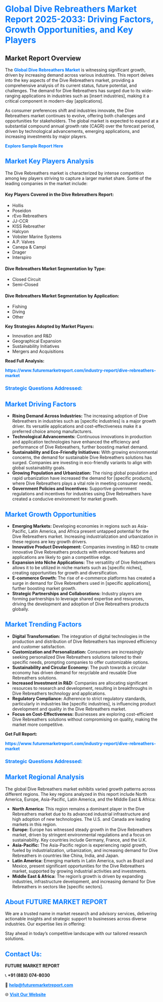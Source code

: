 <h1 style="color: #007BFF;">Global Dive Rebreathers Market Report 2025-2033: Driving Factors, Growth Opportunities, and Key Players</h1>

<section id="overview">
<h2>Market Report Overview</h2>
<p>The <a href="https://www.futuremarketreport.com/industry-report/dive-rebreathers-market" style="color: #007BFF; text-decoration: none;"><strong>Global Dive Rebreathers Market</strong></a> is witnessing significant growth, driven by increasing demand across various industries. This report delves into the key aspects of the Dive Rebreathers market, providing a comprehensive analysis of its current status, future potential, and challenges. The demand for Dive Rebreathers has surged due to its wide-ranging applications in industries such as [insert industries], making it a critical component in modern-day [applications].</p>
<p>As consumer preferences shift and industries innovate, the Dive Rebreathers market continues to evolve, offering both challenges and opportunities for stakeholders. The global market is expected to expand at a substantial compound annual growth rate (CAGR) over the forecast period, driven by technological advancements, emerging applications, and increasing investments by major players.</p>
</section>

<section id="overview">
<p><a href="https://www.futuremarketreport.com/request-sample/reportId=48453" style="color: #007BFF; text-decoration: none;"><strong>Explore Sample Report Here</strong></a></p>
</section>

<section id="key-players">
<h2 style="color: #007BFF;">Market Key Players Analysis</h2>
<p>The Dive Rebreathers market is characterized by intense competition among key players striving to capture a larger market share. Some of the leading companies in the market include:</p>
<h4>Key Players Covered in the Dive Rebreathers Report:</h4>
<ul><li>Hollis</li><li>Poseidon</li><li>rEvo Rebreathers</li><li>JJ-CCR</li><li>KISS Rebreather</li><li>Halcyon</li><li>Vobster Marine Systems</li><li>A.P. Valves</li><li>Canepa &amp; Campi</li><li>Drager</li><li>Interspiro</li></ul>
<h4>Dive Rebreathers Market Segmentation by Type:</h4>
<ul><li>Closed Circuit</li><li>Semi-Closed</li></ul>

<h4>Dive Rebreathers Market Segmentation by Application:</h4>
<ul><li>Fishing</li><li>Diving</li><li>Other</li></ul>
<p><strong>Key Strategies Adopted by Market Players:</strong></p>
<ul>
<li>Innovation and R&D</li>
<li>Geographical Expansion</li>
<li>Sustainability Initiatives</li>
<li>Mergers and Acquisitions</li>
</ul>
</section>

<section>
<p><strong>Read Full Analysis: </strong></p><a href="https://www.futuremarketreport.com/industry-report/dive-rebreathers-market" style="color: #007BFF; text-decoration: none;"><strong>https://www.futuremarketreport.com/industry-report/dive-rebreathers-market</strong></a>
<h3 style="color: #007BFF;">Strategic Questions Addressed:</h3>
</section>

<section id="driving-factors">
<h2 style="color: #007BFF;">Market Driving Factors</h2>
<ul>
<li><strong>Rising Demand Across Industries:</strong> The increasing adoption of Dive Rebreathers in industries such as [specific industries] is a major growth driver. Its versatile applications and cost-effectiveness make it a preferred choice among manufacturers.</li>
<li><strong>Technological Advancements:</strong> Continuous innovations in production and application technologies have enhanced the efficiency and performance of Dive Rebreathers, further boosting market demand.</li>
<li><strong>Sustainability and Eco-Friendly Initiatives:</strong> With growing environmental concerns, the demand for sustainable Dive Rebreathers solutions has surged. Companies are investing in eco-friendly variants to align with global sustainability goals.</li>
<li><strong>Growing Population and Urbanization:</strong> The rising global population and rapid urbanization have increased the demand for [specific products], where Dive Rebreathers plays a vital role in meeting consumer needs.</li>
<li><strong>Government Policies and Incentives:</strong> Supportive government regulations and incentives for industries using Dive Rebreathers have created a conducive environment for market growth.</li>
</ul>
</section>

<section id="growth-opportunities">
<h2 style="color: #007BFF;">Market Growth Opportunities</h2>
<ul>
<li><strong>Emerging Markets:</strong> Developing economies in regions such as Asia-Pacific, Latin America, and Africa present untapped potential for the Dive Rebreathers market. Increasing industrialization and urbanization in these regions are key growth drivers.</li>
<li><strong>Innovative Product Development:</strong> Companies investing in R&D to create innovative Dive Rebreathers products with enhanced features and applications are likely to gain a competitive edge.</li>
<li><strong>Expansion into Niche Applications:</strong> The versatility of Dive Rebreathers allows it to be utilized in niche markets such as [specific niches], creating opportunities for growth and diversification.</li>
<li><strong>E-commerce Growth:</strong> The rise of e-commerce platforms has created a surge in demand for Dive Rebreathers used in [specific applications], further boosting market growth.</li>
<li><strong>Strategic Partnerships and Collaborations:</strong> Industry players are forming partnerships to leverage shared expertise and resources, driving the development and adoption of Dive Rebreathers products globally.</li>
</ul>
</section>

<section id="trending-factors">
<h2 style="color: #007BFF;">Market Trending Factors</h2>
<ul>
<li><strong>Digital Transformation:</strong> The integration of digital technologies in the production and distribution of Dive Rebreathers has improved efficiency and customer satisfaction.</li>
<li><strong>Customization and Personalization:</strong> Consumers are increasingly seeking personalized Dive Rebreathers solutions tailored to their specific needs, prompting companies to offer customizable options.</li>
<li><strong>Sustainability and Circular Economy:</strong> The push towards a circular economy has driven demand for recyclable and reusable Dive Rebreathers solutions.</li>
<li><strong>Increased Investment in R&D:</strong> Companies are allocating significant resources to research and development, resulting in breakthroughs in Dive Rebreathers technology and applications.</li>
<li><strong>Regulatory Compliance:</strong> Adherence to strict regulatory standards, particularly in industries like [specific industries], is influencing product development and quality in the Dive Rebreathers market.</li>
<li><strong>Focus on Cost-Effectiveness:</strong> Businesses are exploring cost-efficient Dive Rebreathers solutions without compromising on quality, making the market more competitive.</li>
</ul>
</section>

<section>
<p><strong>Get Full Report: </strong></p><a href="https://www.futuremarketreport.com/industry-report/dive-rebreathers-market" style="color: #007BFF; text-decoration: none;"><strong>https://www.futuremarketreport.com/industry-report/dive-rebreathers-market</strong></a>
<h3 style="color: #007BFF;">Strategic Questions Addressed:</h3>
</section>


<section id="regional-analysis">
<h2 style="color: #007BFF;">Market Regional Analysis</h2>
<p>The global Dive Rebreathers market exhibits varied growth patterns across different regions. The key regions analyzed in this report include North America, Europe, Asia-Pacific, Latin America, and the Middle East & Africa:</p>
<ul>
<li><strong>North America:</strong> This region remains a dominant player in the Dive Rebreathers market due to its advanced industrial infrastructure and high adoption of new technologies. The U.S. and Canada are leading markets in this region.</li>
<li><strong>Europe:</strong> Europe has witnessed steady growth in the Dive Rebreathers market, driven by stringent environmental regulations and a focus on sustainability. Key countries include Germany, France, and the U.K.</li>
<li><strong>Asia-Pacific:</strong> The Asia-Pacific region is experiencing rapid growth, fueled by industrialization, urbanization, and increasing demand for Dive Rebreathers in countries like China, India, and Japan.</li>
<li><strong>Latin America:</strong> Emerging markets in Latin America, such as Brazil and Mexico, present significant opportunities for the Dive Rebreathers market, supported by growing industrial activities and investments.</li>
<li><strong>Middle East & Africa:</strong> The region’s growth is driven by expanding industries, infrastructure development, and increasing demand for Dive Rebreathers in sectors like [specific sectors].</li>
</ul>
</section>

<footer>
<h2 style="color: #007BFF;">About FUTURE MARKET REPORT</h2>
<p>We are a trusted name in market research and advisory services, delivering actionable insights and strategic support to businesses across diverse industries. Our expertise lies in offering:</p>

<p>Stay ahead in today’s competitive landscape with our tailored research solutions.</p>

<h2 style="color: #007BFF;">Contact Us:</h2>
<p><strong>FUTURE MARKET REPORT</strong></p>
<p>📞 <strong>+91 (883) 074-8030</strong></p>
<p>📧 <strong><a href="mailto:help@futuremarketreport.com" style="color: #007BFF;">help@futuremarketreport.com</a></strong></p>
<p>🌐 <strong><a href="https://www.futuremarketreport.com/" style="color: #007BFF;">Visit Our Website</a></strong></p>
</footer>